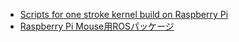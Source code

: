 <ul>
	<li><a href="https://github.com/ryuichiueda/raspberry_pi_kernel_build_scripts" target="_blank">Scripts for one stroke kernel build on Raspberry Pi</a></li>
	<li><a href="https://lab.ueda.asia/?page_id=364">Raspberry Pi Mouse用ROSパッケージ</a></li>
</ul>


